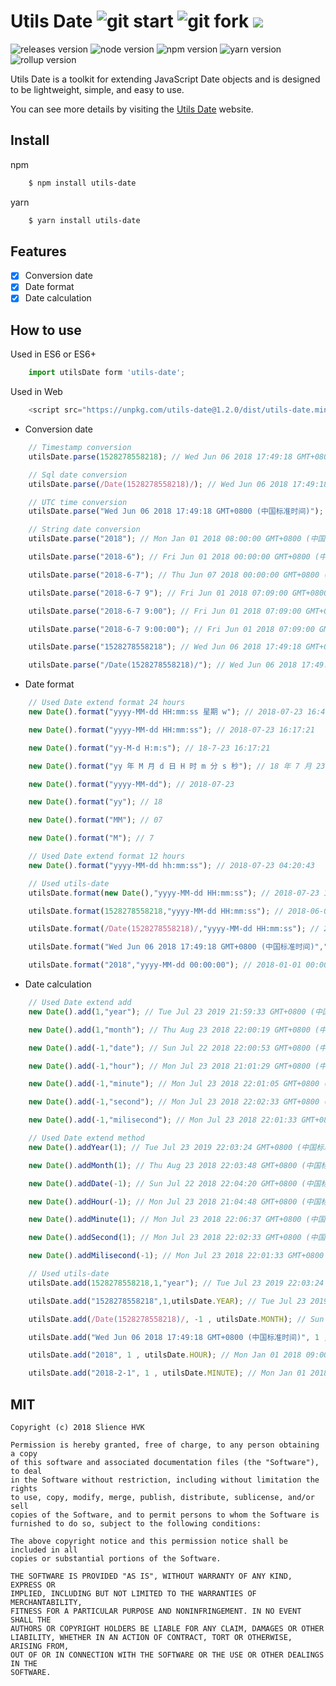 # Utils Date ![git start](https://img.shields.io/github/stars/silencehvk/utils-date.svg?style=social&label=Star) ![git fork](https://img.shields.io/github/forks/silencehvk/utils-date.svg?style=social&label=Fork) [![](https://img.shields.io/github/issues/silencehvk/utils-date.svg?style=social&label=Issues)](https://github.com/silencehvk/utils-date/issues)

![releases version](https://img.shields.io/badge/version-1.2.5-brightgreen.svg)
![node version](https://img.shields.io/badge/node-%3E%3D7.5.0-brightgreen.svg)
![npm version](https://img.shields.io/badge/npm-%3E%3D4.1.2-brightgreen.svg)
![yarn version](https://img.shields.io/badge/yarn-1.7.0-blue.svg)
![rollup version](https://img.shields.io/badge/rollup-%3E%3D0.62.0-red.svg)


Utils Date is a toolkit for extending JavaScript Date objects and is designed to be lightweight, simple, and easy to use.

You can see more details by visiting the [Utils Date](https://htmlpreview.github.io/?https://github.com/SilenceHVK/utils-date/blob/master/example/index.html) website.

## Install

npm
```bash
	$ npm install utils-date
```

yarn
```bash
	$ yarn install utils-date
```

## Features

- [x] Conversion date
- [x] Date format
- [x] Date calculation

## How to use

Used in ES6 or ES6+
```javascript
	import utilsDate form 'utils-date';
```

Used in Web
```javascript
	<script src="https://unpkg.com/utils-date@1.2.0/dist/utils-date.min.js"></script>
```



- Conversion date

```javascript
	// Timestamp conversion
	utilsDate.parse(1528278558218); // Wed Jun 06 2018 17:49:18 GMT+0800 (中国标准时间)

	// Sql date conversion
	utilsDate.parse(/Date(1528278558218)/); // Wed Jun 06 2018 17:49:18 GMT+0800 (中国标准时间)

	// UTC time conversion
	utilsDate.parse("Wed Jun 06 2018 17:49:18 GMT+0800 (中国标准时间)"); // Thu Jun 07 2018 01:49:18 GMT+0800 (中国标准时间)

	// String date conversion
	utilsDate.parse("2018"); // Mon Jan 01 2018 08:00:00 GMT+0800 (中国标准时间)

	utilsDate.parse("2018-6"); // Fri Jun 01 2018 00:00:00 GMT+0800 (中国标准时间)

	utilsDate.parse("2018-6-7"); // Thu Jun 07 2018 00:00:00 GMT+0800 (中国标准时间)

	utilsDate.parse("2018-6-7 9"); // Fri Jun 01 2018 07:09:00 GMT+0800 (中国标准时间)

	utilsDate.parse("2018-6-7 9:00"); // Fri Jun 01 2018 07:09:00 GMT+0800 (中国标准时间)

	utilsDate.parse("2018-6-7 9:00:00"); // Fri Jun 01 2018 07:09:00 GMT+0800 (中国标准时间)

	utilsDate.parse("1528278558218"); // Wed Jun 06 2018 17:49:18 GMT+0800 (中国标准时间)

	utilsDate.parse("/Date(1528278558218)/"); // Wed Jun 06 2018 17:49:18 GMT+0800 (中国标准时间)
```

- Date format

```javascript
	// Used Date extend format 24 hours
	new Date().format("yyyy-MM-dd HH:mm:ss 星期 w"); // 2018-07-23 16:40:21 星期 一

	new Date().format("yyyy-MM-dd HH:mm:ss"); // 2018-07-23 16:17:21

	new Date().format("yy-M-d H:m:s"); // 18-7-23 16:17:21

	new Date().format("yy 年 M 月 d 日 H 时 m 分 s 秒"); // 18 年 7 月 23 日 16 时 17 分 21 秒

	new Date().format("yyyy-MM-dd"); // 2018-07-23

	new Date().format("yy"); // 18

	new Date().format("MM"); // 07

	new Date().format("M"); // 7

	// Used Date extend format 12 hours
	new Date().format("yyyy-MM-dd hh:mm:ss"); // 2018-07-23 04:20:43

	// Used utils-date
	utilsDate.format(new Date(),"yyyy-MM-dd HH:mm:ss"); // 2018-07-23 16:22:42

	utilsDate.format(1528278558218,"yyyy-MM-dd HH:mm:ss"); // 2018-06-06 17:49:18

	utilsDate.format(/Date(1528278558218)/,"yyyy-MM-dd HH:mm:ss"); // 2018-06-06 17:49:18

	utilsDate.format("Wed Jun 06 2018 17:49:18 GMT+0800 (中国标准时间)","yyyy-MM-dd HH:mm:ss"); // 2018-06-07 01:49:18

	utilsDate.format("2018","yyyy-MM-dd 00:00:00"); // 2018-01-01 00:00:00
```

- Date calculation
```javascript
	// Used Date extend add
	new Date().add(1,"year"); // Tue Jul 23 2019 21:59:33 GMT+0800 (中国标准时间)

	new Date().add(1,"month"); // Thu Aug 23 2018 22:00:19 GMT+0800 (中国标准时间)

	new Date().add(-1,"date"); // Sun Jul 22 2018 22:00:53 GMT+0800 (中国标准时间)

	new Date().add(-1,"hour"); // Mon Jul 23 2018 21:01:29 GMT+0800 (中国标准时间)

	new Date().add(-1,"minute"); // Mon Jul 23 2018 22:01:05 GMT+0800 (中国标准时间)

	new Date().add(-1,"second"); // Mon Jul 23 2018 22:02:33 GMT+0800 (中国标准时间)

	new Date().add(-1,"milisecond"); // Mon Jul 23 2018 22:01:33 GMT+0800 (中国标准时间)

	// Used Date extend method
	new Date().addYear(1); // Tue Jul 23 2019 22:03:24 GMT+0800 (中国标准时间)

	new Date().addMonth(1); // Thu Aug 23 2018 22:03:48 GMT+0800 (中国标准时间)

	new Date().addDate(-1); // Sun Jul 22 2018 22:04:20 GMT+0800 (中国标准时间)

	new Date().addHour(-1); // Mon Jul 23 2018 21:04:48 GMT+0800 (中国标准时间)

	new Date().addMinute(1); // Mon Jul 23 2018 22:06:37 GMT+0800 (中国标准时间)

	new Date().addSecond(1); // Mon Jul 23 2018 22:02:33 GMT+0800 (中国标准时间)

	new Date().addMilisecond(-1); // Mon Jul 23 2018 22:01:33 GMT+0800 (中国标准时间)

	// Used utils-date
	utilsDate.add(1528278558218,1,"year"); // Tue Jul 23 2019 22:03:24 GMT+0800 (中国标准时间)

	utilsDate.add("1528278558218",1,utilsDate.YEAR); // Tue Jul 23 2019 22:03:24 GMT+0800 (中国标准时间)

	utilsDate.add(/Date(1528278558218)/, -1 , utilsDate.MONTH); // Sun May 06 2018 17:49:18 GMT+0800 (中国标准时间)

	utilsDate.add("Wed Jun 06 2018 17:49:18 GMT+0800 (中国标准时间)", 1 , utilsDate.DATE); // Fri Jun 08 2018 01:49:18 GMT+0800 (中国标准时间)

	utilsDate.add("2018", 1 , utilsDate.HOUR); // Mon Jan 01 2018 09:00:00 GMT+0800 (中国标准时间)

	utilsDate.add("2018-2-1", 1 , utilsDate.MINUTE); // Mon Jan 01 2018 00:01:00 GMT+0800 (中国标准时间)
```


## MIT

```
Copyright (c) 2018 Slience HVK

Permission is hereby granted, free of charge, to any person obtaining a copy
of this software and associated documentation files (the "Software"), to deal
in the Software without restriction, including without limitation the rights
to use, copy, modify, merge, publish, distribute, sublicense, and/or sell
copies of the Software, and to permit persons to whom the Software is
furnished to do so, subject to the following conditions:

The above copyright notice and this permission notice shall be included in all
copies or substantial portions of the Software.

THE SOFTWARE IS PROVIDED "AS IS", WITHOUT WARRANTY OF ANY KIND, EXPRESS OR
IMPLIED, INCLUDING BUT NOT LIMITED TO THE WARRANTIES OF MERCHANTABILITY,
FITNESS FOR A PARTICULAR PURPOSE AND NONINFRINGEMENT. IN NO EVENT SHALL THE
AUTHORS OR COPYRIGHT HOLDERS BE LIABLE FOR ANY CLAIM, DAMAGES OR OTHER
LIABILITY, WHETHER IN AN ACTION OF CONTRACT, TORT OR OTHERWISE, ARISING FROM,
OUT OF OR IN CONNECTION WITH THE SOFTWARE OR THE USE OR OTHER DEALINGS IN THE
SOFTWARE.
```


